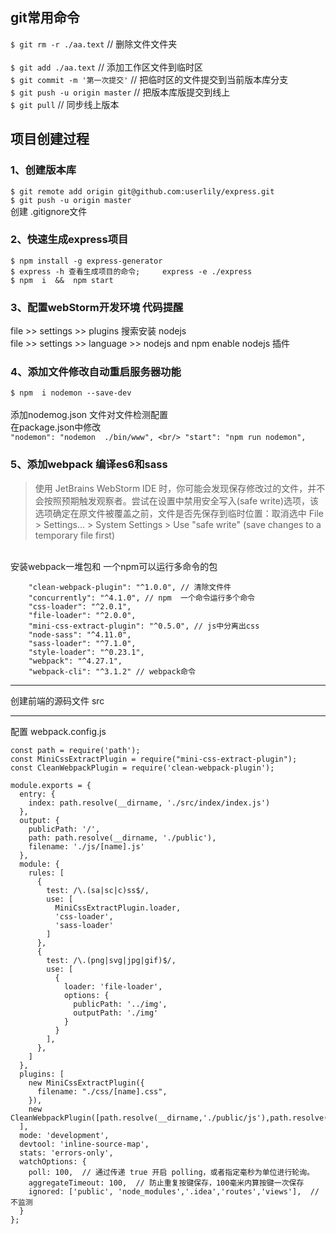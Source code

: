 ##  git常用命令 
`$ git rm -r ./aa.text`  // 删除文件文件夹
<br/>  
`$ git add ./aa.text`  // 添加工作区文件到临时区
<br/>
`$ git commit -m '第一次提交'`  //  把临时区的文件提交到当前版本库分支
<br/>
`$ git push -u origin master`  // 把版本库版提交到线上
<br/>
`$ git pull` // 同步线上版本

## 项目创建过程

### 1、创建版本库    
`$ git remote add origin git@github.com:userlily/express.git`
<br/>
`$ git push -u origin master`
<br/>
创建   .gitignore文件   
### 2、快速生成express项目
`$ npm install -g express-generator`
<br/> 
`$ express -h 查看生成项目的命令;     express -e ./express`
<br/>
`$ npm  i  &&  npm start`
<br/>  
### 3、配置webStorm开发环境 代码提醒
file >> settings >> plugins  搜索安装 nodejs
<br/>
file >> settings >> language >> nodejs and npm     enable nodejs 插件  
### 4、添加文件修改自动重启服务器功能
`$ npm  i nodemon --save-dev`  
</br>
添加nodemog.json 文件对文件检测配置
<br/>
在package.json中修改
<br/>
`"nodemon": "nodemon  ./bin/www",
<br/>
"start": "npm run nodemon",`
### 5、添加webpack  编译es6和sass
> 使用 JetBrains WebStorm IDE 时，你可能会发现保存修改过的文件，并不会按照预期触发观察者。尝试在设置中禁用安全写入(safe write)选项，该选项确定在原文件被覆盖之前，文件是否先保存到临时位置：取消选中 File > Settings... > System Settings > Use "safe write" (save changes to a temporary file first)

<br/>
安装webpack一堆包和  一个npm可以运行多命令的包
<br/>

```
    "clean-webpack-plugin": "^1.0.0", // 清除文件件
    "concurrently": "^4.1.0", // npm  一个命令运行多个命令
    "css-loader": "^2.0.1", 
    "file-loader": "^2.0.0", 
    "mini-css-extract-plugin": "^0.5.0", // js中分离出css
    "node-sass": "^4.11.0", 
    "sass-loader": "^7.1.0",
    "style-loader": "^0.23.1",
    "webpack": "^4.27.1", 
    "webpack-cli": "^3.1.2" // webpack命令
```

****

创建前端的源码文件 src

*****

配置 webpack.config.js

```
const path = require('path');
const MiniCssExtractPlugin = require("mini-css-extract-plugin");
const CleanWebpackPlugin = require('clean-webpack-plugin');

module.exports = {
  entry: {
    index: path.resolve(__dirname, './src/index/index.js')
  },
  output: {
    publicPath: '/',
    path: path.resolve(__dirname, './public'),
    filename: './js/[name].js'
  },
  module: {
    rules: [
      {
        test: /\.(sa|sc|c)ss$/,
        use: [
          MiniCssExtractPlugin.loader,
          'css-loader',
          'sass-loader'
        ]
      },
      {
        test: /\.(png|svg|jpg|gif)$/,
        use: [
          {
            loader: 'file-loader',
            options: {
              publicPath: '../img',
              outputPath: './img'
            }
          }
        ],
      },
    ]
  },
  plugins: [
    new MiniCssExtractPlugin({
      filename: "./css/[name].css",
    }),
    new CleanWebpackPlugin([path.resolve(__dirname,'./public/js'),path.resolve(__dirname,'./public/css')]),
  ],
  mode: 'development',
  devtool: 'inline-source-map',
  stats: 'errors-only',
  watchOptions: {
    poll: 100,  // 通过传递 true 开启 polling，或者指定毫秒为单位进行轮询。
    aggregateTimeout: 100,  // 防止重复按键保存，100毫米内算按键一次保存
    ignored: ['public', 'node_modules','.idea','routes','views'],  //不监测
  }
};
```


